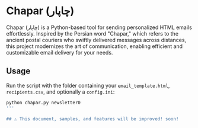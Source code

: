 # Chapar (چاپار)

Chapar (چاپار) is a Python-based tool for sending personalized HTML emails effortlessly. Inspired by the Persian word "Chapar," which refers to the ancient postal couriers who swiftly delivered messages across distances, this project modernizes the art of communication, enabling efficient and customizable email delivery for your needs.

## Usage

Run the script with the folder containing your `email_template.html`, `recipients.csv`, and optionally a `config.ini`:

```bash
python chapar.py newsletter0
'''

## ⚠️ This document, samples, and features will be improved! soon!


